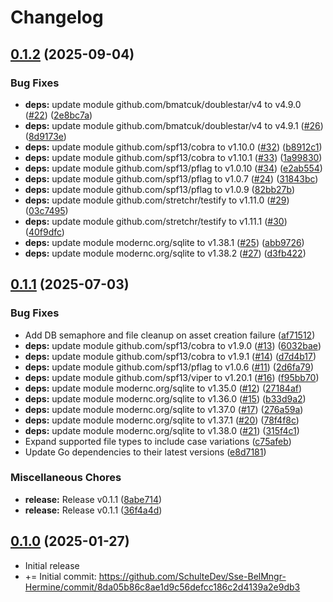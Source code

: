 # Changelog

## [0.1.2](https://github.com/SchulteDev/Sse-BelMngr-Hermine/compare/v0.1.1...v0.1.2) (2025-09-04)


### Bug Fixes

* **deps:** update module github.com/bmatcuk/doublestar/v4 to v4.9.0 ([#22](https://github.com/SchulteDev/Sse-BelMngr-Hermine/issues/22)) ([2e8bc7a](https://github.com/SchulteDev/Sse-BelMngr-Hermine/commit/2e8bc7a84c98dd681969052f817ec330c10324b7))
* **deps:** update module github.com/bmatcuk/doublestar/v4 to v4.9.1 ([#26](https://github.com/SchulteDev/Sse-BelMngr-Hermine/issues/26)) ([8d9173e](https://github.com/SchulteDev/Sse-BelMngr-Hermine/commit/8d9173e67bdea344c47a7f2231066884f88e729a))
* **deps:** update module github.com/spf13/cobra to v1.10.0 ([#32](https://github.com/SchulteDev/Sse-BelMngr-Hermine/issues/32)) ([b8912c1](https://github.com/SchulteDev/Sse-BelMngr-Hermine/commit/b8912c16f878f0f4be0391bcf07256dfdb766959))
* **deps:** update module github.com/spf13/cobra to v1.10.1 ([#33](https://github.com/SchulteDev/Sse-BelMngr-Hermine/issues/33)) ([1a99830](https://github.com/SchulteDev/Sse-BelMngr-Hermine/commit/1a9983043baf1f31b8b9e1b139f29e8a8eeb94eb))
* **deps:** update module github.com/spf13/pflag to v1.0.10 ([#34](https://github.com/SchulteDev/Sse-BelMngr-Hermine/issues/34)) ([e2ab554](https://github.com/SchulteDev/Sse-BelMngr-Hermine/commit/e2ab55485c7d6bc1aafe3cc2a0ec176749f2b0a2))
* **deps:** update module github.com/spf13/pflag to v1.0.7 ([#24](https://github.com/SchulteDev/Sse-BelMngr-Hermine/issues/24)) ([31843bc](https://github.com/SchulteDev/Sse-BelMngr-Hermine/commit/31843bc04919ab3d545a46d39d1d8577b944ba0f))
* **deps:** update module github.com/spf13/pflag to v1.0.9 ([82bb27b](https://github.com/SchulteDev/Sse-BelMngr-Hermine/commit/82bb27bf7c5197080cf750efe2ea0e53cc7c89a9))
* **deps:** update module github.com/stretchr/testify to v1.11.0 ([#29](https://github.com/SchulteDev/Sse-BelMngr-Hermine/issues/29)) ([03c7495](https://github.com/SchulteDev/Sse-BelMngr-Hermine/commit/03c7495d2f78a7f29f0b540cd7c7147a74b2e6eb))
* **deps:** update module github.com/stretchr/testify to v1.11.1 ([#30](https://github.com/SchulteDev/Sse-BelMngr-Hermine/issues/30)) ([40f9dfc](https://github.com/SchulteDev/Sse-BelMngr-Hermine/commit/40f9dfce1d9f7d066205955622c6928a25e3ac62))
* **deps:** update module modernc.org/sqlite to v1.38.1 ([#25](https://github.com/SchulteDev/Sse-BelMngr-Hermine/issues/25)) ([abb9726](https://github.com/SchulteDev/Sse-BelMngr-Hermine/commit/abb97268b8eb574ce9324c09d8511662a4ff2e67))
* **deps:** update module modernc.org/sqlite to v1.38.2 ([#27](https://github.com/SchulteDev/Sse-BelMngr-Hermine/issues/27)) ([d3fb422](https://github.com/SchulteDev/Sse-BelMngr-Hermine/commit/d3fb42265928b652ade21e9050bcd3a41aee5c9a))

## [0.1.1](https://github.com/SchulteDev/Sse-BelMngr-Hermine/compare/v0.1.0...v0.1.1) (2025-07-03)


### Bug Fixes

* Add DB semaphore and file cleanup on asset creation failure ([af71512](https://github.com/SchulteDev/Sse-BelMngr-Hermine/commit/af715124ce293a425ea7c068324333d0763d2ea9))
* **deps:** update module github.com/spf13/cobra to v1.9.0 ([#13](https://github.com/SchulteDev/Sse-BelMngr-Hermine/issues/13)) ([6032bae](https://github.com/SchulteDev/Sse-BelMngr-Hermine/commit/6032bae745ec94103035573d50aa5962673ed30f))
* **deps:** update module github.com/spf13/cobra to v1.9.1 ([#14](https://github.com/SchulteDev/Sse-BelMngr-Hermine/issues/14)) ([d7d4b17](https://github.com/SchulteDev/Sse-BelMngr-Hermine/commit/d7d4b17fc0df5a593f37dad4add2f7192df6bce4))
* **deps:** update module github.com/spf13/pflag to v1.0.6 ([#11](https://github.com/SchulteDev/Sse-BelMngr-Hermine/issues/11)) ([2d6fa79](https://github.com/SchulteDev/Sse-BelMngr-Hermine/commit/2d6fa799320faeb871c8eae52eed1586c8047470))
* **deps:** update module github.com/spf13/viper to v1.20.1 ([#16](https://github.com/SchulteDev/Sse-BelMngr-Hermine/issues/16)) ([f95bb70](https://github.com/SchulteDev/Sse-BelMngr-Hermine/commit/f95bb70608ba0d2e80ae3dd635f213be2a1879a4))
* **deps:** update module modernc.org/sqlite to v1.35.0 ([#12](https://github.com/SchulteDev/Sse-BelMngr-Hermine/issues/12)) ([27184af](https://github.com/SchulteDev/Sse-BelMngr-Hermine/commit/27184afd8a2370044c2c37a00a46231d9d32c2b9))
* **deps:** update module modernc.org/sqlite to v1.36.0 ([#15](https://github.com/SchulteDev/Sse-BelMngr-Hermine/issues/15)) ([b33d9a2](https://github.com/SchulteDev/Sse-BelMngr-Hermine/commit/b33d9a23fe9a6b3941b4c85f8b7ddbfdd5679f02))
* **deps:** update module modernc.org/sqlite to v1.37.0 ([#17](https://github.com/SchulteDev/Sse-BelMngr-Hermine/issues/17)) ([276a59a](https://github.com/SchulteDev/Sse-BelMngr-Hermine/commit/276a59a0f8f6c5b99dc45b017b84f5a407753c14))
* **deps:** update module modernc.org/sqlite to v1.37.1 ([#20](https://github.com/SchulteDev/Sse-BelMngr-Hermine/issues/20)) ([78f4f8c](https://github.com/SchulteDev/Sse-BelMngr-Hermine/commit/78f4f8c567e6f78c7e6d070029110ac199e0b0e6))
* **deps:** update module modernc.org/sqlite to v1.38.0 ([#21](https://github.com/SchulteDev/Sse-BelMngr-Hermine/issues/21)) ([315f4c1](https://github.com/SchulteDev/Sse-BelMngr-Hermine/commit/315f4c1ea425f052d9af09f0e2f97356d8508586))
* Expand supported file types to include case variations ([c75afeb](https://github.com/SchulteDev/Sse-BelMngr-Hermine/commit/c75afebad663bf91de0aaf40f2d0454faaf8a3b1))
* Update Go dependencies to their latest versions ([e8d7181](https://github.com/SchulteDev/Sse-BelMngr-Hermine/commit/e8d7181e59f3a37ac18564412aad257fee412b75))


### Miscellaneous Chores

* **release:** Release v0.1.1 ([8abe714](https://github.com/SchulteDev/Sse-BelMngr-Hermine/commit/8abe714ba02d17ef0ee7413047b4ebfe33d354a4))
* **release:** Release v0.1.1 ([36f4a4d](https://github.com/SchulteDev/Sse-BelMngr-Hermine/commit/36f4a4d1e6126f4865d5a04610ab31ebd9537186))

## [0.1.0](https://github.com/SchulteDev/Sse-BelMngr-Hermine/compare/8da05b86c8ae1d9c56defcc186c2d4139a2e9db3...v0.1.0) (2025-01-27)

- Initial release
- += Initial commit: 
  https://github.com/SchulteDev/Sse-BelMngr-Hermine/commit/8da05b86c8ae1d9c56defcc186c2d4139a2e9db3
